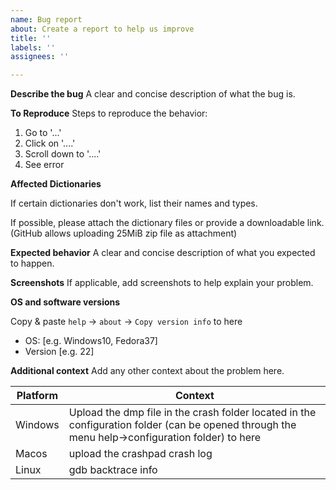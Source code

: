 ```yaml
---
name: Bug report
about: Create a report to help us improve
title: ''
labels: ''
assignees: ''

---
```


**Describe the bug**
A clear and concise description of what the bug is.

**To Reproduce**
Steps to reproduce the behavior:
1. Go to '...'
2. Click on '....'
3. Scroll down to '....'
4. See error

**Affected Dictionaries**

If certain dictionaries don't work, list their names and types.

If possible, please attach the dictionary files or provide a downloadable link. (GitHub allows uploading 25MiB zip file as attachment)

**Expected behavior**
A clear and concise description of what you expected to happen.

**Screenshots**
If applicable, add screenshots to help explain your problem.

**OS and software versions**

Copy & paste `help` -> `about` -> `Copy version info` to here

- OS: [e.g. Windows10,  Fedora37]
- Version [e.g. 22]

**Additional context**
Add any other context about the problem here.  

Platform | Context
---------|----------
 Windows |Upload the dmp file in the crash folder located in the configuration folder (can be opened through the menu help->configuration folder) to here
 Macos | upload the crashpad crash log
 Linux | gdb backtrace info


